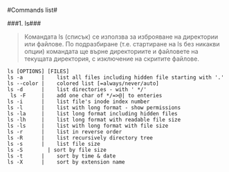 #Commands list#

###1. ls###
>  Командата ls (списък) се използва за изброяване на директории или файлове. По подразбиране (т.е. стартиране на ls без никакви опции) командата ще върне директориите и файловете на текущата директория, с изключение на скритите файлове.
```
ls [OPTIONS] [FILES]
ls -a      |	list all files including hidden file starting with '.'
ls --color |	colored list [=always/never/auto]
ls -d      |	list directories - with ' */'
 ls -F     |	add one char of */=>@| to enteries
ls -i      |	list file's inode index number
ls -l      |	list with long format - show permissions
ls -la     |	list long format including hidden files
ls -lh     |	list long format with readable file size
ls -ls     |	list with long format with file size
ls -r      |	list in reverse order
ls -R      |	list recursively directory tree
ls -s      |	list file size
ls -S	     | sort by file size
ls -t      |	sort by time & date
ls -X      |	sort by extension name
```
